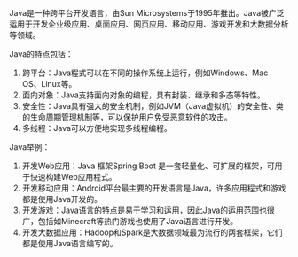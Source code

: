

Java是一种跨平台开发语言，由Sun Microsystems于1995年推出。Java被广泛运用于开发企业级应用、桌面应用、网页应用、移动应用、游戏开发和大数据分析等领域。

Java的特点包括：
1. 跨平台：Java程式可以在不同的操作系统上运行，例如Windows、Mac OS、Linux等。
2. 面向对象：Java支持面向对象的编程，具有封装、继承和多态等特性。
3. 安全性：Java具有强大的安全机制，例如JVM（Java虚拟机）的安全性、类的生命周期管理机制等，可以保护用户免受恶意软件的攻击。
4. 多线程：Java可以方便地实现多线程编程。

Java举例：
1. 开发Web应用：Java 框架Spring Boot 是一套轻量化、可扩展的框架，可用于快速构建Web应用程式。
2. 开发移动应用：Android平台最主要的开发语言是Java，许多应用程式和游戏都是使用Java开发的。
3. 开发游戏：Java语言的特点是易于学习和运用，因此Java的运用范围也很广，包括如Minecraft等热门游戏也使用了Java语言进行开发。
4. 开发大数据应用：Hadoop和Spark是大数据领域最为流行的两套框架，它们都是使用Java语言编写的。